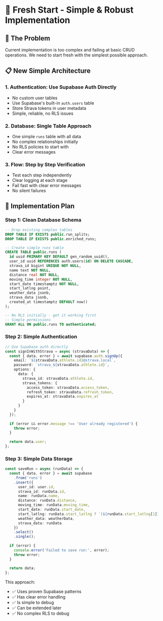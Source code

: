 # 🚀 Fresh Start - Simple & Robust Implementation

## 🎯 **The Problem**
Current implementation is too complex and failing at basic CRUD operations. We need to start fresh with the simplest possible approach.

## 📋 **New Simple Architecture**

### 1. **Authentication: Use Supabase Auth Directly**
- No custom user tables
- Use Supabase's built-in `auth.users` table
- Store Strava tokens in user metadata
- Simple, reliable, no RLS issues

### 2. **Database: Single Table Approach**
- One simple `runs` table with all data
- No complex relationships initially
- No RLS policies to start with
- Clear error messages

### 3. **Flow: Step by Step Verification**
- Test each step independently
- Clear logging at each stage
- Fail fast with clear error messages
- No silent failures

## 🔧 **Implementation Plan**

### Step 1: Clean Database Schema
```sql
-- Drop existing complex tables
DROP TABLE IF EXISTS public.run_splits;
DROP TABLE IF EXISTS public.enriched_runs;

-- Create simple runs table
CREATE TABLE public.runs (
  id uuid PRIMARY KEY DEFAULT gen_random_uuid(),
  user_id uuid REFERENCES auth.users(id) ON DELETE CASCADE,
  strava_id bigint UNIQUE NOT NULL,
  name text NOT NULL,
  distance real NOT NULL,
  moving_time integer NOT NULL,
  start_date timestamptz NOT NULL,
  start_latlng point,
  weather_data jsonb,
  strava_data jsonb,
  created_at timestamptz DEFAULT now()
);

-- No RLS initially - get it working first
-- Simple permissions
GRANT ALL ON public.runs TO authenticated;
```

### Step 2: Simple Authentication
```typescript
// Use Supabase auth directly
const signInWithStrava = async (stravaData) => {
  const { data, error } = await supabase.auth.signUp({
    email: `${stravaData.athlete.id}@strava.local`,
    password: `strava_${stravaData.athlete.id}`,
    options: {
      data: {
        strava_id: stravaData.athlete.id,
        strava_tokens: {
          access_token: stravaData.access_token,
          refresh_token: stravaData.refresh_token,
          expires_at: stravaData.expires_at
        }
      }
    }
  });
  
  if (error && error.message !== 'User already registered') {
    throw error;
  }
  
  return data.user;
};
```

### Step 3: Simple Data Storage
```typescript
const saveRun = async (runData) => {
  const { data, error } = await supabase
    .from('runs')
    .insert({
      user_id: user.id,
      strava_id: runData.id,
      name: runData.name,
      distance: runData.distance,
      moving_time: runData.moving_time,
      start_date: runData.start_date,
      start_latlng: runData.start_latlng ? `(${runData.start_latlng[1]},${runData.start_latlng[0]})` : null,
      weather_data: weatherData,
      strava_data: runData
    })
    .select()
    .single();
    
  if (error) {
    console.error('Failed to save run:', error);
    throw error;
  }
  
  return data;
};
```

This approach:
- ✅ Uses proven Supabase patterns
- ✅ Has clear error handling
- ✅ Is simple to debug
- ✅ Can be extended later
- ✅ No complex RLS to debug